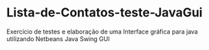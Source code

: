 # Lista-de-Contatos-teste-JavaGui
Exercício de testes e elaboração de uma Interface gráfica para java utilizando Netbeans Java Swing GUI
